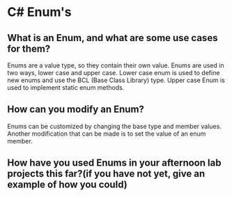 # C# Enum's

## What is an Enum, and what are some use cases for them?
Enums are a value type, so they contain their own value.  Enums are used in two ways, lower case and upper case.  Lower case enum is used to define new enums and use the BCL (Base Class Library) type.  Upper case Enum is used to implement static enum methods.
## How can you modify an Enum?
Enums can be customized by changing the base type and member values.  Another modification that can be made is to set the value of an enum member.

## How have you used Enums in your afternoon lab projects this far?(if you have not yet, give an example of how you could)
